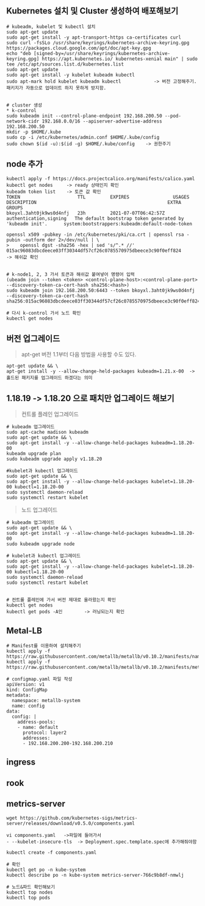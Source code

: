 ## Kubernetes 설치 및 Cluster 생성하여 배포해보기

	# kubeadm, kubelet 및 kubectl 설치
 	sudo apt-get update
 	sudo apt-get install -y apt-transport-https ca-certificates curl
 	sudo curl -fsSLo /usr/share/keyrings/kubernetes-archive-keyring.gpg https://packages.cloud.google.com/apt/doc/apt-key.gpg
 	echo "deb [signed-by=/usr/share/keyrings/kubernetes-archive-keyring.gpg] https://apt.kubernetes.io/ kubernetes-xenial main" | sudo tee /etc/apt/sources.list.d/kubernetes.list
 	sudo apt-get update
 	sudo apt-get install -y kubelet kubeadm kubectl
 	sudo apt-mark hold kubelet kubeadm kubectl            -> 버전 고정해주기. 패키지가 자동으로 업데이트 하지 못하게 방지함.


	# cluster 생성
	* k-control
	sudo kubeadm init --control-plane-endpoint 192.168.200.50 --pod-network-cidr 192.168.0.0/16 --apiserver-advertise-address 192.168.200.50
	mkdir -p $HOME/.kube
	sudo cp -i /etc/kubernetes/admin.conf $HOME/.kube/config
	sudo chown $(id -u):$(id -g) $HOME/.kube/config    -> 권한주기


## node 추가

	kubectl apply -f https://docs.projectcalico.org/manifests/calico.yaml
	kubectl get nodes     -> ready 상태인지 확인
	kubeadm token list    -> 토큰 값 확인
	TOKEN                     TTL         EXPIRES                USAGES                   DESCRIPTION                                                EXTRA GROUPS
	bkoyxl.3aht0jk9ws0d4nfj   23h         2021-07-07T06:42:57Z   authentication,signing   The default bootstrap token generated by 'kubeadm init'.   	system:bootstrappers:kubeadm:default-node-token

	openssl x509 -pubkey -in /etc/kubernetes/pki/ca.crt | openssl rsa -pubin -outform der 2>/dev/null | \
	>    openssl dgst -sha256 -hex | sed 's/^.* //'
	015ac96083dbcdeece03ff30344df57cf26c0785570975dbeece3c90f0eff824               -> 해쉬값 확인


	# k-node1, 2, 3 가서 토큰과 해쉬값 붙여넣어 명령어 입력
	(ubeadm join --token <token> <control-plane-host>:<control-plane-port> --discovery-token-ca-cert-hash sha256:<hash>)
	sudo kubeadm join 192.168.200.50:6443 --token bkoyxl.3aht0jk9ws0d4nfj --discovery-token-ca-cert-hash sha256:015ac96083dbcdeece03ff30344df57cf26c0785570975dbeece3c90f0eff824 

	# 다시 k-control 가서 노드 확인
	kubectl get nodes
 
  
  
## 버전 업그레이드
>	apt-get 버전 1.1부터 다음 방법을 사용할 수도 있다.

	apt-get update && \
	apt-get install -y --allow-change-held-packages kubeadm=1.21.x-00  -> 홀드된 패키지를 업그레이드 하겠다는 의미

## 1.18.19 -> 1.18.20 으로 패치만 업그레이드 해보기
>	 컨트롤 플레인 업그레이드
>	 
	# kubeadm 업그레이드
	sudo apt-cache madison kubeadm
	sudo apt-get update && \
	sudo apt-get install -y --allow-change-held-packages kubeadm=1.18.20-00
	kubeadm upgrade plan
	sudo kubeadm upgrade apply v1.18.20

	#kubelet과 kubectl 업그레이드
	sudo apt-get update && \
	sudo apt-get install -y --allow-change-held-packages kubelet=1.18.20-00 kubectl=1.18.20-00
	sudo systemctl daemon-reload
	sudo systemctl restart kubelet


>	노드 업그레이드
>	
	# kubeadm 업그레이드
	sudo apt-get update && \
	sudo apt-get install -y --allow-change-held-packages kubeadm=1.18.20-00
	sudo kubeadm upgrade node

	# kubelet과 kubectl 업그레이드
	sudo apt-get update && \
	sudo apt-get install -y --allow-change-held-packages kubelet=1.18.20-00 kubectl=1.18.20-00
	sudo systemctl daemon-reload
	sudo systemctl restart kubelet


	# 컨트롤 플레인에 가서 버전 제대로 올라왔는지 확인
	kubectl get nodes
	kubectl get pods -A인        -> 러닝되는지 확인

  

 ## Metal-LB
 
  	# Manifest를 이용하여 설치해주기
  	kubectl apply -f https://raw.githubusercontent.com/metallb/metallb/v0.10.2/manifests/namespace.yaml
  	kubectl apply -f https://raw.githubusercontent.com/metallb/metallb/v0.10.2/manifests/metallb.yaml
	
  	# configmap.yaml 파일 작성
	apiVersion: v1
	kind: ConfigMap
	metadata:
  	  namespace: metallb-system
  	  name: config
	data:
  	  config: |
   		address-pools:
    	- name: default
      	  protocol: layer2
      	  addresses:
      	  - 192.168.200.200-192.168.200.210
 
 ## ingress
 

 ## rook
 
 ## metrics-server
	wget https://github.com/kubernetes-sigs/metrics-server/releases/download/v0.5.0/components.yaml

	vi components.yaml   ->파일에 들어가서
	- --kubelet-insecure-tls  -> Deployment.spec.template.spec에 추가해줘야함
	
	kubectl create -f components.yaml

	# 확인
	kubectl get po -n kube-system
	kubectl describe po -n kube-system metrics-server-766c9b8df-nmwlj

	# 노드&파드 확인해보기
	kubectl top nodes
	kubectl top pods


